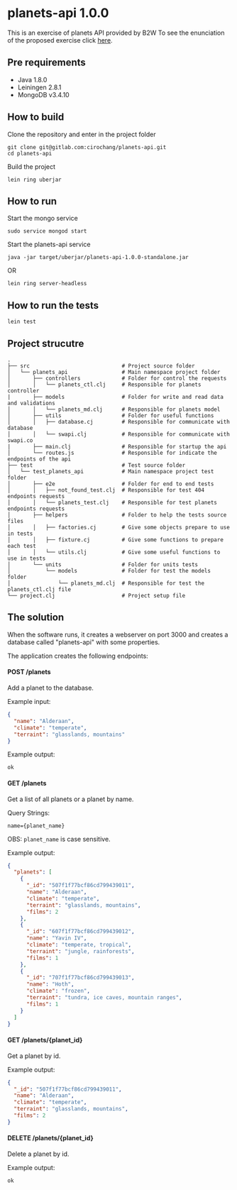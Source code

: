 # planets-api 1.0.0

This is an exercise of planets API provided by B2W
To see the enunciation of the proposed exercise click [here](/resources/exercise.txt).

## Pre requirements

- Java 1.8.0
- Leiningen 2.8.1
- MongoDB v3.4.10

## How to build

Clone the repository and enter in the project folder
```
git clone git@gitlab.com:cirochang/planets-api.git
cd planets-api
```

Build the project
```
lein ring uberjar
```

## How to run

Start the mongo service
```
sudo service mongod start
```

Start the planets-api service
```
java -jar target/uberjar/planets-api-1.0.0-standalone.jar
```

OR
```
lein ring server-headless
```

## How to run the tests
```
lein test
```

## Project strucutre

    .
    ├── src                             # Project source folder
    │   └── planets_api                 # Main namespace project folder
    │       ├── controllers             # Folder for control the requests
    │       │   └── planets_ctl.clj     # Responsible for planets controller
    |       ├── models                  # Folder for write and read data and validations
    │       │   └── planets_md.clj      # Responsible for planets model
    │       ├── utils                   # Folder for useful functions
    │       │   ├── database.cj         # Responsible for communicate with database
    │       │   └── swapi.clj           # Responsible for communicate with swapi.co
    |       ├── main.clj                # Responsible for startup the api
    │       └── routes.js               # Responsible for indicate the endpoints of the api
    ├── test                            # Test source folder
    │   └── test_planets_api            # Main namespace project test folder
    │       ├── e2e                     # Folder for end to end tests
    │       │   ├── not_found_test.clj  # Responsible for test 404 endpoints requests
    │       │   └── planets_test.clj    # Responsible for test planets endpoints requests
    │       ├── helpers                 # Folder to help the tests source files
    │       │   ├── factories.cj        # Give some objects prepare to use in tests 
    │       │   ├── fixture.cj          # Give some functions to prepare each test
    │       │   └── utils.clj           # Give some useful functions to use in tests
    │       └── units                   # Folder for units tests
    │           └── models              # Folder for test the models folder
    │               └── planets_md.clj  # Responsible for test the planets_ctl.clj file
    └── project.clj                     # Project setup file


## The solution

When the software runs, it creates a webserver on port 3000 and creates a database called "planets-api" with some properties.

The application creates the following endpoints:

#### POST /planets

Add a planet to the database.

Example input:
```json
{
  "name": "Alderaan",
  "climate": "temperate",
  "terraint": "glasslands, mountains"
}
```

Example output:
```
ok
```

#### GET /planets

Get a list of all planets or a planet by name.

Query Strings:
```
name={planet_name}
```
OBS: `planet_name` is case sensitive. 

Example output:
```json
{
  "planets": [
    {
      "_id": "507f1f77bcf86cd799439011",
      "name": "Alderaan",
      "climate": "temperate",
      "terraint": "glasslands, mountains",
      "films": 2
    },
    {
      "_id": "607f1f77bcf86cd799439012",
      "name": "Yavin IV",
      "climate": "temperate, tropical",
      "terraint": "jungle, rainforests",
      "films": 1
    },
    {
      "_id": "707f1f77bcf86cd799439013",
      "name": "Hoth",
      "climate": "frozen",
      "terraint": "tundra, ice caves, mountain ranges",
      "films": 1
    }
  ]
}
```

#### GET /planets/{planet_id}

Get a planet by id. 

Example output:
```json
{
  "_id": "507f1f77bcf86cd799439011",
  "name": "Alderaan",
  "climate": "temperate",
  "terraint": "glasslands, mountains",
  "films": 2
}
```


#### DELETE /planets/{planet_id}

Delete a planet by id. 

Example output:
```
ok
```
